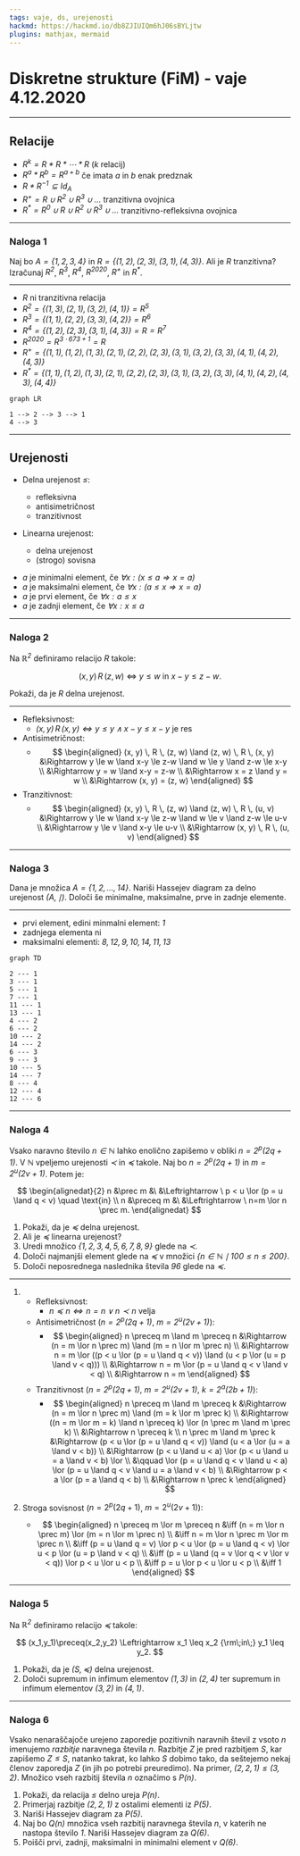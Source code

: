 ```yaml
---
tags: vaje, ds, urejenosti
hackmd: https://hackmd.io/db8ZJIUIQm6hJ06sBYLjtw
plugins: mathjax, mermaid
---
```

# Diskretne strukture (FiM) - vaje 4.12.2020

---

## Relacije

* <i>$R^k = R * R * \cdots * R$</i> (<i>$k$</i> relacij)
* <i>$R^a * R^b = R^{a+b}$</i> če imata <i>$a$</i> in <i>$b$</i> enak predznak
* <i>$R * R^{-1} \subseteq Id_A$</i>
* <i>$R^+ = R \cup R^2 \cup R^3 \cup \ldots$</i> tranzitivna ovojnica
* <i>$R^* = R^0 \cup R \cup R^2 \cup R^3 \cup \ldots$</i> tranzitivno-refleksivna ovojnica

---

### Naloga 1

Naj bo <i>$A = \lbrace 1, 2, 3, 4 \rbrace$</i> in <i>$R = \lbrace (1, 2), (2, 3), (3, 1), (4, 3) \rbrace$</i>. Ali je <i>$R$</i> tranzitivna? Izračunaj <i>$R^2$</i>, <i>$R^3$</i>, <i>$R^4$</i>, <i>$R^{2020}$</i>, <i>$R^+$</i> in <i>$R^*$</i>.

----

* <i>$R$</i> ni tranzitivna relacija
* <i>$R^2 = \lbrace (1, 3), (2, 1), (3, 2), (4, 1) \rbrace = R^5$</i>
* <i>$R^3 = \lbrace (1, 1), (2, 2), (3, 3), (4, 2) \rbrace = R^6$</i>
* <i>$R^4 = \lbrace (1, 2), (2, 3), (3, 1), (4, 3) \rbrace = R = R^7$</i>
* <i>$R^{2020} = R^{3 \cdot 673 + 1} = R$</i>
* <i>$R^+ = \lbrace (1, 1), (1, 2), (1, 3), (2, 1), (2, 2), (2, 3), (3, 1), (3, 2), (3, 3), (4, 1), (4, 2), (4, 3) \rbrace$</i>
* <i>$R^* = \lbrace (1, 1), (1, 2), (1, 3), (2, 1), (2, 2), (2, 3), (3, 1), (3, 2), (3, 3), (4, 1), (4, 2), (4, 3), (4, 4) \rbrace$</i>

```mermaid
graph LR

1 --> 2 --> 3 --> 1
4 --> 3
```

---

## Urejenosti

* Delna urejenost <i>$\le$</i>:
    - refleksivna
    - antisimetričnost
    - tranzitivnost

* Linearna urejenost:
    - delna urejenost
    - (strogo) sovisna

+ <i>$a$</i> je minimalni element, če <i>$\forall x: (x \le a \Rightarrow x = a)$</i>
+ <i>$a$</i> je maksimalni element, če <i>$\forall x: (a \le x \Rightarrow x = a)$</i>
+ <i>$a$</i> je prvi element, če <i>$\forall x: a \le x$</i>
+ <i>$a$</i> je zadnji element, če <i>$\forall x: x \le a$</i>

---

### Naloga 2

Na <i>$\mathbb{R}^2$</i> definiramo relacijo <i>$R$</i> takole:

$$
(x,y) \, R \, (z,w) \ \Leftrightarrow \ y\leq w \text{ in } x-y\leq z-w.
$$

Pokaži, da je <i>$R$</i> delna urejenost.

----

* Refleksivnost:
  - <i>$(x, y) \, R \, (x, y) \iff y \le y \land x-y \le x-y$</i> je res
* Antisimetričnost:
  - $$
    \begin{aligned}
    (x, y) \, R \, (z, w) \land (z, w) \, R \, (x, y)
    &\Rightarrow y \le w \land x-y \le z-w \land w \le y \land z-w \le x-y \\
    &\Rightarrow y = w \land x-y = z-w \\
    &\Rightarrow x = z \land y = w \\
    &\Rightarrow (x, y) = (z, w)
    \end{aligned}
    $$
* Tranzitivnost:
  - $$
    \begin{aligned}
    (x, y) \, R \, (z, w) \land (z, w) \, R \, (u, v)
    &\Rightarrow y \le w \land x-y \le z-w \land w \le v \land z-w \le u-v \\
    &\Rightarrow y \le v \land x-y \le u-v \\
    &\Rightarrow (x, y) \, R \, (u, v)
    \end{aligned}
    $$

---

### Naloga 3

Dana je množica <i>$A=\lbrace 1,2,\dots,14 \rbrace$</i>. Nariši Hassejev diagram za delno urejenost <i>$(A, \mid)$</i>. Določi še minimalne, maksimalne, prve in zadnje elemente.

----

* prvi element, edini minmalni element: <i>$1$</i>
* zadnjega elementa ni
* maksimalni elementi: <i>$8, 12, 9, 10, 14, 11, 13$</i>

```mermaid
graph TD

2 --- 1
3 --- 1
5 --- 1
7 --- 1
11 --- 1
13 --- 1
4 --- 2
6 --- 2
10 --- 2
14 --- 2
6 --- 3
9 --- 3
10 --- 5
14 --- 7
8 --- 4
12 --- 4
12 --- 6
```

---

### Naloga 4

Vsako naravno število <i>$n \in \mathbb{N}$</i> lahko enolično zapišemo v obliki <i>$n = 2^p(2q+1)$</i>. V <i>$\mathbb{N}$</i> vpeljemo urejenosti <i>$\prec$</i> in <i>$\preceq$</i> takole. Naj bo <i>$n=2^p(2q+1)$</i> in <i>$m = 2^u(2v+1)$</i>. Potem je:

$$
\begin{alignedat}{2}
n &\prec m &\ &\Leftrightarrow \ p < u \lor (p = u \land q < v) \quad \text{in} \\
n &\preceq m &\ &\Leftrightarrow \ n=m \lor n \prec m.
\end{alignedat}
$$

1. Pokaži, da je <i>$\preceq$</i> delna urejenost.
2. Ali je <i>$\preceq$</i> linearna urejenost?
3. Uredi množico <i>$\lbrace 1,2,3,4,5,6,7,8,9 \rbrace$</i> glede na <i>$\prec$.</i>
4. Določi najmanjši element glede na <i>$\preceq$</i> v množici <i>$\lbrace n \in \mathbb{N} \mid 100 \leq n \leq 200 \rbrace$</i>.
5. Določi neposrednega naslednika števila <i>$96$</i> glede na <i>$\preceq$</i>.

----

1. * Refleksivnost:
     - <i>$n \preceq n \iff n = n \lor n \prec n$</i> velja
   * Antisimetričnost (<i>$n = 2^p(2q+1)$</i>, <i>$m = 2^u(2v+1)$</i>):
     - $$
       \begin{aligned}
       n \preceq m \land m \preceq n
       &\Rightarrow (n = m \lor n \prec m) \land (m = n \lor m \prec n) \\
       &\Rightarrow n = m \lor ((p < u \lor (p = u \land q < v)) \land (u < p \lor (u = p \land v < q))) \\
       &\Rightarrow n = m \lor (p = u \land q < v \land v < q) \\
       &\Rightarrow n = m
       \end{aligned}
       $$
   * Tranzitivnost (<i>$n = 2^p(2q+1)$</i>, <i>$m = 2^u(2v+1)$</i>, <i>$k = 2^a(2b+1)$</i>):
     - $$
       \begin{aligned}
       n \preceq m \land m \preceq k
       &\Rightarrow (n = m \lor n \prec m) \land (m = k \lor m \prec k) \\
       &\Rightarrow ((n = m \lor m = k) \land n \preceq k) \lor (n \prec m \land m \prec k) \\
       &\Rightarrow n \preceq k \\
       n \prec m \land m \prec k
       &\Rightarrow (p < u \lor (p = u \land q < v)) \land (u < a \lor (u = a \land v < b)) \\
       &\Rightarrow (p < u \land u < a) \lor (p < u \land u = a \land v < b) \lor \\
       &\qquad \lor (p = u \land q < v \land u < a) \lor (p = u \land q < v \land u = a \land v < b) \\
       &\Rightarrow p < a \lor (p = a \land q < b) \\
       &\Rightarrow n \prec k
       \end{aligned}
       $$

2. Stroga sovisnost ($n=2^p(2q+1)$, $m = 2^u(2v+1)$):
   * $$
     \begin{aligned}
     n \preceq m \lor m \preceq n
     &\iff (n = m \lor n \prec m) \lor (m = n \lor m \prec n) \\
     &\iff n = m \lor n \prec m \lor m \prec n \\
     &\iff (p = u \land q = v) \lor p < u \lor (p = u \land q < v) \lor u < p \lor (u = p \land v < q) \\
     &\iff (p = u \land (q = v \lor q < v \lor v < q)) \lor p < u \lor u < p \\
     &\iff p = u \lor p < u \lor u < p \\
     &\iff 1
     \end{aligned}
     $$

---

### Naloga 5

Na <i>$\mathbb{R}^2$</i> definiramo relacijo <i>$\preceq$</i> takole:

$$
(x_1,y_1)\preceq(x_2,y_2) \Leftrightarrow
x_1 \leq x_2 {\rm\;in\;} y_1 \leq y_2.
$$

1. Pokaži, da je <i>$(S, \preceq)$</i> delna urejenost.
2. Določi supremum in infimum elementov <i>$(1,3)$</i> in <i>$(2,4)$</i> ter supremum in infimum elementov <i>$(3,2)$</i> in <i>$(4,1)$</i>.

---

### Naloga 6

Vsako nenaraščajoče urejeno zaporedje pozitivnih naravnih števil z vsoto <i>$n$</i> imenujemo *razbitje* naravnega števila <i>$n$</i>. Razbitje <i>$Z$</i> je pred razbitjem <i>$S$</i>, kar zapišemo <i>$Z \leq S$</i>, natanko takrat, ko lahko <i>$S$</i> dobimo tako, da seštejemo nekaj členov zaporedja <i>$Z$</i> (in jih po potrebi preuredimo). Na primer, <i>$(2,2,1) \leq (3,2)$</i>. Množico vseh razbitij števila <i>$n$</i> označimo s <i>$P(n)$</i>.

1. Pokaži, da relacija <i>$\leq$</i> delno ureja <i>$P(n)$</i>.
2. Primerjaj razbitje <i>$(2,2,1)$</i> z ostalimi elementi iz <i>$P(5)$</i>.
3. Nariši Hassejev diagram za <i>$P(5)$</i>.
4. Naj bo <i>$Q(n)$</i> množica vseh razbitij naravnega števila <i>$n$</i>, v katerih ne nastopa število <i>$1$</i>. Nariši Hassejev diagram za <i>$Q(6)$</i>.
5. Poišči prvi, zadnji, maksimalni in minimalni element v <i>$Q(6)$</i>.

